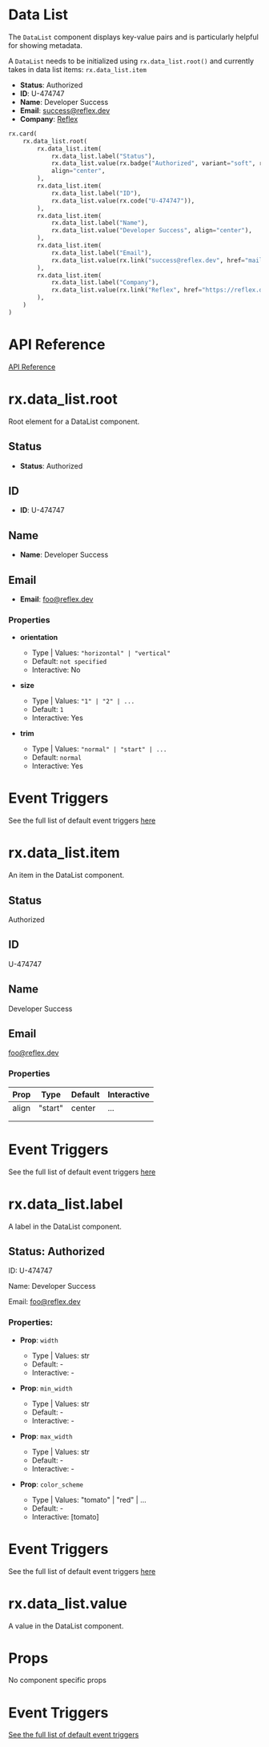 # Data List

The `DataList` component displays key-value pairs and is particularly helpful for showing metadata.

A `DataList` needs to be initialized using `rx.data_list.root()` and currently takes in data list items: `rx.data_list.item`

- **Status**: Authorized
- **ID**: U-474747
- **Name**: Developer Success
- **Email**: [success@reflex.dev](mailto:success@reflex.dev)
- **Company**: [Reflex](https://reflex.dev)

```python
rx.card(
    rx.data_list.root(
        rx.data_list.item(
            rx.data_list.label("Status"),
            rx.data_list.value(rx.badge("Authorized", variant="soft", radius="full")),
            align="center",
        ),
        rx.data_list.item(
            rx.data_list.label("ID"),
            rx.data_list.value(rx.code("U-474747")),
        ),
        rx.data_list.item(
            rx.data_list.label("Name"),
            rx.data_list.value("Developer Success", align="center"),
        ),
        rx.data_list.item(
            rx.data_list.label("Email"),
            rx.data_list.value(rx.link("success@reflex.dev", href="mailto:success@reflex.dev")),
        ),
        rx.data_list.item(
            rx.data_list.label("Company"),
            rx.data_list.value(rx.link("Reflex", href="https://reflex.dev")),
        ),
    )
)
```

# API Reference

[API Reference](https://reflex.dev/docs/library/data-display/data-list/#rx.data_list.root)

# rx.data_list.root
Root element for a DataList component.

## Status
- **Status**: Authorized

## ID
- **ID**: U-474747

## Name
- **Name**: Developer Success

## Email
- **Email**: foo@reflex.dev

### Properties
- **orientation**
  - Type | Values: `"horizontal" | "vertical"`
  - Default: `not specified`
  - Interactive: No

- **size**
  - Type | Values: `"1" | "2" | ...`
  - Default: `1`
  - Interactive: Yes

- **trim**
  - Type | Values: `"normal" | "start" | ...`
  - Default: `normal`
  - Interactive: Yes

# Event Triggers

See the full list of default event triggers [here](https://reflex.dev/docs/api-reference/event-triggers/)

# rx.data_list.item

An item in the DataList component.

## Status
Authorized

## ID
U-474747

## Name
Developer Success

## Email
foo@reflex.dev

### Properties

| Prop         | Type | Default | Interactive |
|--------------|------|---------|------------|
| align        | "start" | center | ... |   | - |
|              |       |        |            | <code>align</code> [![Info](./lucide-info.svg)](./lucide-info.svg)  | - |
|              |      |        |            | - [![Ellipsis](./lucide-circle-ellipsis.svg)](./lucide-circle-ellipsis.svg) [![Info](./lucide-info.svg)](./lucide-info.svg)  | - |

# Event Triggers

See the full list of default event triggers [here](https://reflex.dev/docs/api-reference/event-triggers/)

# rx.data_list.label
A label in the DataList component.

## Status: Authorized

ID: U-474747

Name: Developer Success

Email: foo@reflex.dev

### Properties:
- **Prop**: `width`
  - Type | Values: str
  - Default: -
  - Interactive: -

- **Prop**: `min_width`
  - Type | Values: str
  - Default: -
  - Interactive: -

- **Prop**: `max_width`
  - Type | Values: str
  - Default: -
  - Interactive: -

- **Prop**: `color_scheme`
  - Type | Values: "tomato" | "red" | ...
  - Default: -
  - Interactive: [tomato]

# Event Triggers

See the full list of default event triggers [here](https://reflex.dev/docs/api-reference/event-triggers/)

# rx.data_list.value  
A value in the DataList component.  

<div class="rt-Box flex flex-col overflow-x-auto justify-start py-2 w-full"></div>

# Props

No component specific props

#

# Event Triggers

[See the full list of default event triggers](https://reflex.dev/docs/api-reference/event-triggers/)